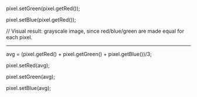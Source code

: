 pixel.setGreen(pixel.getRed());

pixel.setBlue(pixel.getRed());


// Visual result: grayscale image, since red/blue/green are made equal for each pixel.

----------------

avg = (pixel.getRed() + pixel.getGreen() + pixel.getBlue())/3;

pixel.setRed(avg);

pixel.setGreen(avg);

pixel.setBlue(avg);
